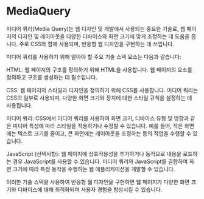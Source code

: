 # MediaQuery

미디어 쿼리(Media Query)는 웹 디자인 및 개발에서 사용되는 중요한 기술로, 웹 페이지의 디자인 및 레이아웃을 다양한 디바이스와 화면 크기에 맞게 조정하는 데 도움을 줍니다. 주로 CSS와 함께 사용되며, 반응형 웹 디자인을 구현하는 데 쓰입니다.

미디어 쿼리를 사용하기 위해 알아야 할 주요 기술 스택 요소는 다음과 같습니다:

HTML: 웹 페이지의 구조를 정의하기 위해 HTML을 사용합니다. 웹 페이지의 요소를 정의하고 구조를 생성하는 데 필수입니다.

CSS: 웹 페이지의 스타일과 디자인을 정의하기 위해 CSS를 사용합니다. 미디어 쿼리는 CSS의 일부로 사용되며, 다양한 화면 크기와 장치에 대한 스타일 규칙을 설정하는 데 사용됩니다.

미디어 쿼리: CSS에서 미디어 쿼리를 사용하여 화면 크기, 디바이스 유형 및 방향과 같은 미디어 특성에 따라 스타일을 적용하거나 수정할 수 있습니다. 예를 들어, 작은 화면에는 텍스트 크기를 줄이고, 큰 화면에는 레이아웃을 조정하는 등의 작업을 수행할 수 있습니다.

JavaScript (선택사항): 웹 페이지에 상호작용성을 추가하거나 동적으로 내용을 로드하는 경우 JavaScript를 사용할 수 있습니다. 미디어 쿼리와 JavaScript를 결합하여 화면 크기에 따라 특정 동작을 수행하는 웹 애플리케이션을 개발할 수 있습니다.

이러한 기술 스택을 사용하여 반응형 웹 디자인을 구현하면 웹 페이지가 다양한 화면 크기와 디바이스에 대해 최적화되며 사용자 경험을 향상시킬 수 있습니다.
